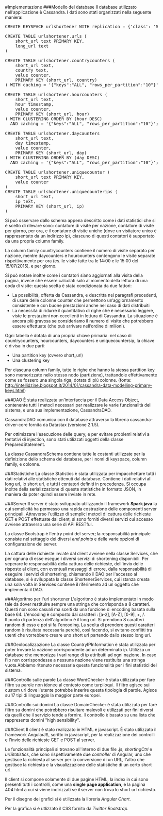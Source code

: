 #Implementazione
###Modello del database
Il database utilizzato nell’applicazione è Cassandra. I dati sono stati organizzati nella seguente maniera:
<pre>
CREATE KEYSPACE urlshortener WITH replication = {'class': 'SimpleStrategy', 'replication_factor': '1'}  AND durable_writes = true;

CREATE TABLE urlshortener.urls (
    short_url text PRIMARY KEY,
    long_url text
)

CREATE TABLE urlshortener.countrycounters (
    short_url text,
    country text,
    value counter,
    PRIMARY KEY (short_url, country)
) WITH caching = '{"keys":"ALL", "rows_per_partition":"10"}';

CREATE TABLE urlshortener.hourcounters (
    short_url text,
    hour timestamp,
    value counter,
    PRIMARY KEY (short_url, hour)
) WITH CLUSTERING ORDER BY (hour DESC) 
  AND caching = '{"keys":"ALL", "rows_per_partition":"10"}';

CREATE TABLE urlshortener.daycounters
    short_url text,
    day timestamp,
    value counter,
    PRIMARY KEY (short_url, day)
) WITH CLUSTERING ORDER BY (day DESC) 
  AND caching = '{"keys":"ALL", "rows_per_partition":"10"}';
   
CREATE TABLE urlshortener.uniquecounter (
    short_url text PRIMARY KEY,
    value counter
)
CREATE TABLE urlshortener.uniquecounterips (
    short_url text,
    ip text,
    PRIMARY KEY (short_url, ip)
)
</pre>
Si può osservare dallo schema appena descritto come i dati statistici che si è scelto di rilevare sono: contatore di visite per nazione, contatore di visite per giorno, per ora, e il contatore di visite uniche (dove un visitatore unico è rappresentato da un indirizzo ip), ciascuno di questi contatori è supportato da una propria column family.

La column family countrycounters contiene il numero di visite separato per nazione, mentre daycounters e hourcounters contengono le visite separate rispettivamente per ora (es. le visite fatte tra le 14:00 e le 15:00 del 15/07/2015), e per giorno.

Si può notare inoltre come i contatori siano aggiornati alla visita della pagina, invece che essere calcolati solo al momento della lettura di una coda di visite: questa scelta è stata condizionata da due fattori:
- La possibilità, offerta da Cassandra, e descritta nei paragrafi precedenti, di usare delle colonne counter che permettono un’aggiornamento consistente e con buone prestazioni anche nel caso di dati distribuiti
- La necessità di ridurre il quantitativo di righe che è necessario leggere, viste le prestazioni non eccellenti in lettura di Cassandra. La situazione è ancora più gravosa se consideriamo il numero di visite che potrebbero essere effettuate (che può arrivare nell’ordine di milioni).

Ogni tabella è dotata di una propria chiave primaria: nel caso di countrycounters, hourcounters, daycounters e uniquecountersip, la chiave è divisa in due parti:
 - Una partition key (ovvero short_url)
 - Una clustering key

Per ciascuna column family, tutte le righe che hanno la stessa partition key sono memorizzate nello stesso nodo (partizione), trattandole effettivamente come se fossero una singola riga, dotata di più colonne. (fonte: http://intellidzine.blogspot.it/2014/01/cassandra-data-modelling-primary-keys.html)

###DAO
È stata realizzata un'interfaccia per il Data Access Object, contenente tutti i metodi necessari per realizzare le varie funzionalità del sistema, e una sua implementazione, CassandraDAO.

CassandraDAO comunica con il database attraverso la libreria cassandra-driver-core fornita da Datastax (versione 2.1.5).

Per ottimizzare l'esecuzione delle query, e per evitare problemi relativi a tentativi di injection, sono stati utilizzati oggetti della classe PreparedStatement.

La classe CassandraSchema contiene tutte le costanti utilizzate per la definizione dello schema del database, per i nomi di keyspace, column family, e colonne.

###Statistiche
La classe Statistics è stata utilizzata per impacchettare tutti i dati relativi alle statistiche ottenuti dal database. Contiene i dati relativi al long url, lo short url, e tutti i contatori definiti in precedenza. Si occupa inoltre della serializzazione di queste statistiche in formato JSON, in maniera da poter quindi essere inviate in rete.

###Server
Il server è stato sviluppato utilizzando il framework **Spark java** la cui semplicità ha permesso una rapida costruzione delle componenti server principali. Attraverso l'utilizzo di semplici metodi di cattura delle richieste GET e POST effettuate dal client, si sono forniti diversi servizi cui accesso avviene attraverso una serie di API RESTful. 

La classe Bootstrap è l'entry point del server; la responsabilità principale consiste nel settaggio dei diversi *end points* e delle varie opzioni di configurazione del server.

La cattura delle richieste inviate dal client avviene nella classe Services, che per ognuna di esse esegue i diversi servizi di shortening disponibili. Per seperare le responsabilità della cattura delle richieste, dell'invio delle risposte al client, con eventuali messaggi di errore, dalla responsabilità di eseguire i servizi di shortening, chiamando il DAO per l'accesso al database, si è sviluppata la classe ShortenerServices, cui istanza creata una sola volta in Services contiene il riferimento ad un oggetto che implementa il DAO.

###Algoritmo per l'url shortener
L'algoritmo è stato implementato in modo tale da dover restituire sempre una stringa che corrisponda a 8 caratteri. Questi non sono casuali ma scelti da una funzione di encoding basata sulla base 64. L'encoding è composto dai caratteri : [a-z], [A-Z], [0-9], +, /.
<br>Il punto di partenza dell'algoritmo è il long url. Si prendono 8 caratteri random di esso e poi si fa l'encoding. La scelta di prendere questi caratteri random è risultata necessaria perchè, così facendo, si evitano conflitti tra utenti che vorrebbero creare uno short url partendo dallo stesso long url.

###Geolocalizzazione
La classe CountryIPInformation è stata utilizzata per poter trovare la nazione corrispondente ad un determinato ip. Utilizza un database che memorizza i vari range di ip attribuiti ad ogni nazione. In caso l'ip non corrispondesse a nessuna nazione viene restituita una stringa vuota.Abbiamo ritenuto necessaria questa funzionalità per i fini statistici del sistema.

###Controllo sulle parole
La classe WordChecker è stata utilizzata per fare filtro su parole non idonee al contesto come turpiloqui. Il filtro agisce sui custom url dove l'utente potrebbe inserire questa tipologia di parole. Agisce su 17 tipi di linguaggio la maggior parte europei.

###Controllo sui domini
La classe DomainChecker è stata utilizzata per fare filtro su domini che potrebbero risultare malevoli e utilizzati per fini diversi da quelli che il servizio tende a fornire. Il controllo è basato su una lista che rappresenta domini "high sensibility".

###Client
Il client è stato realizzato in HTML e javascript. È stato utilizzato il framework AngularJS, scritto in javascript, per la realizzazione dei controlli e l'invio delle richieste GET e POST al server. 

Le funzionalità principali si trovano all'interno di due file .js, *shortingCtrl* e *urlStatistics*, che sono rispettivamente due *controller* di Angular, uno che gestisce la richiesta al server per la conversione di un URL, l'altro che gestisce la richiesta e la visualizzazione delle statistiche di un certo short url. 

Il client si compone solamente di due pagine HTML, la index in cui sono presenti tutti i controlli, come una **single page application**, e la pagina 404.html a cui si viene indirizzati se il server non trova lo short url richiesto.

Per il disegno dei grafici si è utilizzata la libreria *Angular Chart*.

Per la grafica si è utlizzato il CSS fornito da *Twitter Bootstrap*. 